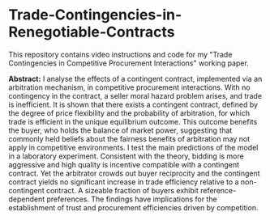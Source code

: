 # Trade-Contingencies-in-Renegotiable-Contracts
This repository contains video instructions and code for my "Trade Contingencies in Competitive Procurement Interactions" working paper.

**Abstract:** I analyse the effects of a contingent contract, implemented via an arbitration mechanism, in competitive procurement interactions. With no contingency in the contract, a seller moral hazard problem arises, and trade is inefficient. It is shown that there exists a contingent contract, defined by the degree of price flexibility and the probability of arbitration, for which trade is efficient in the unique equilibrium outcome. This outcome benefits the buyer, who holds the balance of market power, suggesting that commonly held beliefs about the fairness benefits of arbitration may not apply in competitive environments. I test the main predictions of the model in a laboratory experiment. Consistent with the theory, bidding is more aggressive and high quality is incentive compatible with a contingent contract. Yet the arbitrator crowds out buyer reciprocity and the contingent contract yields no significant increase in trade efficiency relative to a non-contingent contract. A sizeable fraction of buyers exhibit reference-dependent preferences. The findings have implications for the establishment of trust and procurement efficiencies driven by competition.